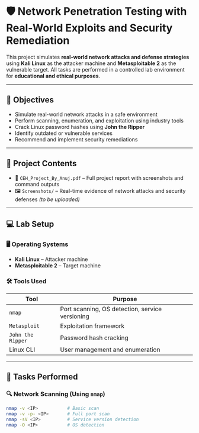# 🛡️ Network Penetration Testing with Real-World Exploits and Security Remediation

This project simulates **real-world network attacks and defense strategies** using **Kali Linux** as the attacker machine and **Metasploitable 2** as the vulnerable target. All tasks are performed in a controlled lab environment for **educational and ethical purposes**.

---

## 🎯 Objectives

- Simulate real-world network attacks in a safe environment  
- Perform scanning, enumeration, and exploitation using industry tools  
- Crack Linux password hashes using **John the Ripper**  
- Identify outdated or vulnerable services  
- Recommend and implement security remediations  

---

## 📂 Project Contents

- 📄 `CEH_Project_By_Anuj.pdf` – Full project report with screenshots and command outputs  
- 🖼️ `Screenshots/` – Real-time evidence of network attacks and security defenses *(to be uploaded)*

---

## 💻 Lab Setup

### 🖥️ Operating Systems

- **Kali Linux** – Attacker machine  
- **Metasploitable 2** – Target machine  

### 🛠️ Tools Used

| Tool              | Purpose                                   |
|-------------------|-------------------------------------------|
| `nmap`            | Port scanning, OS detection, service versioning |
| `Metasploit`      | Exploitation framework                   |
| `John the Ripper` | Password hash cracking                   |
| Linux CLI         | User management and enumeration           |

---

## 🚀 Tasks Performed

### 🔍 Network Scanning (Using `nmap`)

```bash
nmap -v <IP>           # Basic scan  
nmap -v -p- <IP>       # Full port scan  
nmap -sV <IP>          # Service version detection  
nmap -O <IP>           # OS detection  

